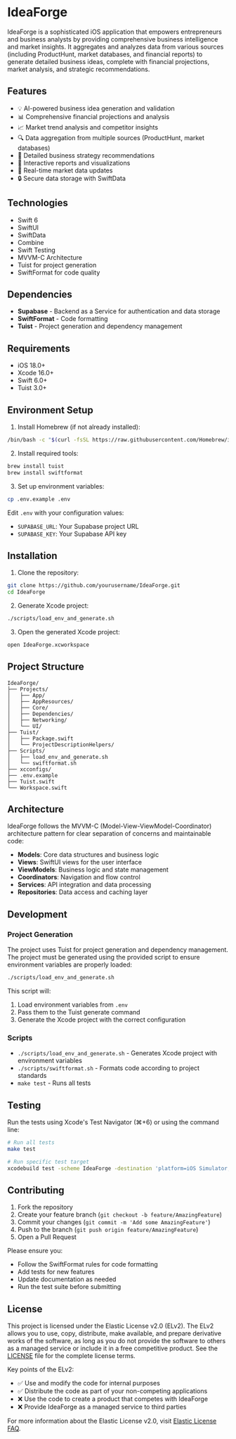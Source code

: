 # IdeaForge

IdeaForge is a sophisticated iOS application that empowers entrepreneurs and business analysts by providing comprehensive business intelligence and market insights. It aggregates and analyzes data from various sources (including ProductHunt, market databases, and financial reports) to generate detailed business ideas, complete with financial projections, market analysis, and strategic recommendations.

## Features

- 💡 AI-powered business idea generation and validation
- 📊 Comprehensive financial projections and analysis
- 📈 Market trend analysis and competitor insights
- 🔍 Data aggregation from multiple sources (ProductHunt, market databases)
- 📑 Detailed business strategy recommendations
- 📱 Interactive reports and visualizations
- 🔄 Real-time market data updates
- 🔒 Secure data storage with SwiftData

## Technologies

- Swift 6
- SwiftUI
- SwiftData
- Combine
- Swift Testing
- MVVM-C Architecture
- Tuist for project generation
- SwiftFormat for code quality

## Dependencies

- **Supabase** - Backend as a Service for authentication and data storage
- **SwiftFormat** - Code formatting
- **Tuist** - Project generation and dependency management

## Requirements

- iOS 18.0+
- Xcode 16.0+
- Swift 6.0+
- Tuist 3.0+

## Environment Setup

1. Install Homebrew (if not already installed):
```bash
/bin/bash -c "$(curl -fsSL https://raw.githubusercontent.com/Homebrew/install/HEAD/install.sh)"
```

2. Install required tools:
```bash
brew install tuist
brew install swiftformat
```

3. Set up environment variables:
```bash
cp .env.example .env
```
Edit `.env` with your configuration values:
- `SUPABASE_URL`: Your Supabase project URL
- `SUPABASE_KEY`: Your Supabase API key

## Installation

1. Clone the repository:
```bash
git clone https://github.com/yourusername/IdeaForge.git
cd IdeaForge
```

2. Generate Xcode project:
```bash
./scripts/load_env_and_generate.sh
```

3. Open the generated Xcode project:
```bash
open IdeaForge.xcworkspace
```

## Project Structure

```
IdeaForge/
├── Projects/
│   ├── App/
│   ├── AppResources/
│   ├── Core/
│   ├── Dependencies/
│   ├── Networking/
│   └── UI/
├── Tuist/
│   ├── Package.swift
│   └── ProjectDescriptionHelpers/
├── Scripts/
│   ├── load_env_and_generate.sh
│   └── swiftformat.sh
├── xcconfigs/
├── .env.example
├── Tuist.swift
└── Workspace.swift
```

## Architecture

IdeaForge follows the MVVM-C (Model-View-ViewModel-Coordinator) architecture pattern for clear separation of concerns and maintainable code:

- **Models**: Core data structures and business logic
- **Views**: SwiftUI views for the user interface
- **ViewModels**: Business logic and state management
- **Coordinators**: Navigation and flow control
- **Services**: API integration and data processing
- **Repositories**: Data access and caching layer

## Development

### Project Generation
The project uses Tuist for project generation and dependency management. The project must be generated using the provided script to ensure environment variables are properly loaded:

```bash
./scripts/load_env_and_generate.sh
```

This script will:
1. Load environment variables from `.env`
2. Pass them to the Tuist generate command
3. Generate the Xcode project with the correct configuration

### Scripts

- `./scripts/load_env_and_generate.sh` - Generates Xcode project with environment variables
- `./scripts/swiftformat.sh` - Formats code according to project standards
- `make test` - Runs all tests

## Testing

Run the tests using Xcode's Test Navigator (⌘+6) or using the command line:

```bash
# Run all tests
make test

# Run specific test target
xcodebuild test -scheme IdeaForge -destination 'platform=iOS Simulator,name=iPhone 15 Pro'
```

## Contributing

1. Fork the repository
2. Create your feature branch (`git checkout -b feature/AmazingFeature`)
3. Commit your changes (`git commit -m 'Add some AmazingFeature'`)
4. Push to the branch (`git push origin feature/AmazingFeature`)
5. Open a Pull Request

Please ensure you:
- Follow the SwiftFormat rules for code formatting
- Add tests for new features
- Update documentation as needed
- Run the test suite before submitting

## License

This project is licensed under the Elastic License v2.0 (ELv2). The ELv2 allows you to use, copy, distribute, make available, and prepare derivative works of the software, as long as you do not provide the software to others as a managed service or include it in a free competitive product. See the [LICENSE](LICENSE) file for the complete license terms.

Key points of the ELv2:
- ✅ Use and modify the code for internal purposes
- ✅ Distribute the code as part of your non-competing applications
- ❌ Use the code to create a product that competes with IdeaForge
- ❌ Provide IdeaForge as a managed service to third parties

For more information about the Elastic License v2.0, visit [Elastic License FAQ](https://www.elastic.co/licensing/elastic-license).
